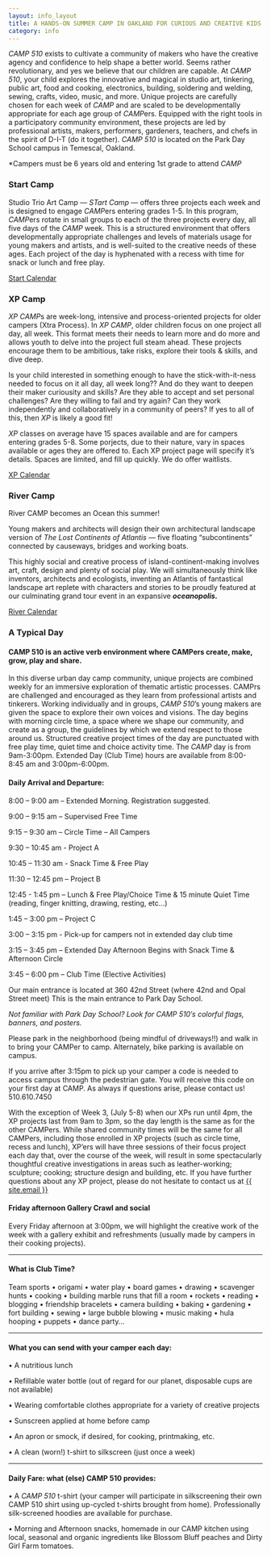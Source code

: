 ```yaml
---
layout: info_layout
title: A HANDS-ON SUMMER CAMP IN OAKLAND FOR CURIOUS AND CREATIVE KIDS AGES 6-14
category: info
---
```


*CAMP 510* exists to cultivate a community of makers who have the creative agency and confidence to help shape a better world. Seems rather revolutionary, and yes we believe that our children are capable. At *CAMP 510*, your child explores the innovative and magical in studio art, tinkering, public art, food and cooking, electronics, building, soldering and welding, sewing, crafts, video, music, and more. Unique projects are carefully chosen for each week of *CAMP* and are scaled to be developmentally appropriate for each age group of *CAMP*ers. Equipped with the right tools in a participatory community environment, these projects are led by professional artists, makers, performers, gardeners, teachers, and chefs in the spirit of D-I-T (do it together). *CAMP 510* is located on the Park Day School campus in Temescal, Oakland. 

*Campers must be 6 years old and entering 1st grade to attend _CAMP_

### Start Camp

Studio Trio Art Camp — *STart Camp* — offers three projects each week and is designed to engage *CAMP*ers entering grades 1-5. In this program, *CAMP*ers rotate in small groups to each of the three projects every day, all five days of the *CAMP* week. This is a structured environment that offers developmentally appropriate challenges and levels of materials usage for young makers and artists, and is well-suited to the creative needs of these ages. Each project of the day is hyphenated with a recess with time for snack or lunch and free play.

<div class="center">
	<a href="start.html" class="btn btn-dark">Start Calendar</a>
</div>

### XP Camp

*XP CAMP*s are week-long, intensive and process-oriented projects for older campers (Xtra Process). In *XP CAMP*, older children focus on one project all day, all week. This format meets their needs to learn more and do more and allows youth to delve into the project full steam ahead. These projects encourage them to be ambitious, take risks, explore their tools & skills, and dive deep.

Is your child interested in something enough to have the stick-with-it-ness needed to focus on it all day, all week long?? And do they want to deepen their maker curiousity and skills? Are they able to accept and set personal challenges? Are they willing to fail and try again? Can they work independently and collaboratively in a community of peers? If yes to all of this, then *XP* is likely a good fit! 

*XP* classes on average have 15 spaces available and are for campers entering grades 5-8. Some porjects, due to their nature, vary in spaces available or ages they are offered to. Each XP project page will specify it’s details. Spaces are limited, and fill up quickly. We do offer waitlists.

<div class="center">
	<a href="xp.html" class="btn btn-dark">XP Calendar</a>
</div>

### River Camp 

River CAMP becomes an Ocean this summer!

Young makers and architects will design their own architectural landscape version of *The Lost Continents of Atlantis* — five floating “subcontinents” connected by causeways, bridges and working boats.

This highly social and creative process of island-continent-making involves art, craft, design and plenty of social play. We will simultaneously think like inventors, architects and ecologists, inventing an Atlantis of fantastical landscape art replete with characters and stories to be proudly featured at our culminating grand tour event in an expansive **_oceanopolis._**

<div class="center">
	<a href="river.html" class="btn btn-dark">River Calendar</a>
</div>

### A Typical Day

#### __CAMP 510__ is an active verb environment where CAMPers create, make, grow, play and share.

In this diverse urban day camp community, unique projects are combined weekly for an immersive exploration of thematic artistic processes. CAMPrs are challenged and encouraged as they learn from professional artists and tinkerers. Working individually and in groups, *CAMP 510*’s young makers are given the space to explore their own voices and visions. The day begins with morning circle time, a space where we shape our community, and create as a group, the guidelines by which we extend respect to those around us. Structured creative project times of the day are punctuated with free play time, quiet time and choice activity time. The *CAMP* day is from 9am-3:00pm. Extended Day (Club Time) hours are available from 8:00- 8:45 am and 3:00pm-6:00pm.

#### Daily Arrival and Departure:

8:00 – 9:00 am     – Extended Morning. Registration suggested.

9:00 – 9:15 am     – Supervised Free Time

9:15 – 9:30 am     – Circle Time – All Campers

9:30 – 10:45 am  - Project A

10:45 – 11:30 am  - Snack Time & Free Play

11:30 – 12:45 pm   – Project B

12:45 - 1:45 pm     – Lunch & Free Play/Choice Time &  15 minute Quiet Time (reading, finger knitting, drawing, resting, etc…)

1:45 – 3:00 pm     – Project C

3:00 – 3:15 pm      - Pick-up for campers not in extended day club time

3:15 – 3:45 pm     – Extended Day Afternoon Begins with Snack Time & Afternoon Circle

3:45 – 6:00 pm     – Club Time (Elective Activities)

Our main entrance is located at 360 42nd Street (where 42nd and Opal Street meet) This is the main entrance to Park Day School.

*Not familiar with Park Day School? Look for CAMP 510′s colorful flags, banners, and posters.*

Please park in the neighborhood (being mindful of driveways!!) and walk in to bring your CAMPer to camp. Alternately, bike parking is available on campus.

If you arrive after 3:15pm to pick up your camper a code is needed to access campus through the pedestrian gate.  You will receive this code on your first day at CAMP. As always if questions arise, please contact us! 510.610.7450

With the exception of Week 3, (July 5-8) when our XPs run until 4pm, the XP projects last from 9am to 3pm, so the day length is the same as for the other CAMPers. While shared community times will be the same for all CAMPers, including those enrolled in XP projects (such as circle time, recess and lunch), XP’ers will have three sessions of their focus project each day that, over the course of the week, will result in some spectacularly thoughtful creative investigations in areas such as leather-working; sculpture; cooking; structure design and building, etc.
If you have further questions about any XP project, please do not hesitate to contact us at <a href="mailto:{{ site.email }}">{{ site.email }}</a>

#### Friday afternoon Gallery Crawl and social

Every Friday afternoon at 3:00pm, we will highlight the creative work of the week with a gallery exhibit and refreshments (usually made by campers in their cooking projects).

---

#### What is Club Time?

Team sports • origami • water play • board games • drawing • scavenger hunts • cooking • building marble runs that fill a room • rockets • reading • blogging • friendship bracelets • camera building • baking • gardening • fort building • sewing • large bubble blowing • music making • hula hooping • puppets • dance party…

---

#### What you can send with your camper each day:

• A nutritious lunch

• Refillable water bottle (out of regard for our planet, disposable cups are not available)

• Wearing comfortable clothes appropriate for a variety of creative projects

• Sunscreen applied at home before camp 

• An apron or smock, if desired, for cooking, printmaking, etc.

• A clean (worn!) t-shirt to silkscreen (just once a week)

---

#### Daily Fare: what (else) CAMP 510 provides:

• A *CAMP 510* t-shirt (your camper will participate in silkscreening their own CAMP 510 shirt using up-cycled t-shirts brought from home). Professionally silk-screened hoodies are available for purchase.

• Morning and Afternoon snacks, homemade in our CAMP kitchen using local, seasonal and organic ingredients like Blossom Bluff peaches and Dirty Girl Farm tomatoes.





